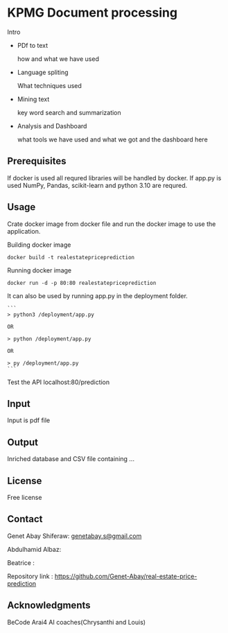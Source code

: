 # KPMG Document processing
Intro

* PDf to text

	how and what we have used

* Language spliting
    
	What techniques used
	
* Mining text

   key word search and summarization
	
* Analysis and Dashboard

   what tools we have used and what we got and the dashboard here
 

## Prerequisites
 
If docker is used all requred libraries will be handled by docker. If app.py is used NumPy, Pandas, scikit-learn and python 3.10 are requred.
 
 
## Usage
Crate docker image from docker file and run the docker image to use the application. 

Building docker image

    docker build -t realestatepriceprediction
	
Running docker image

    docker run -d -p 80:80 realestatepriceprediction
	
It can also be used by running app.py in the deployment folder.
	
	```
	> python3 /deployment/app.py 

	OR

	> python /deployment/app.py 

	OR

	> py /deployment/app.py 		
	```
      
Test the API
    localhost:80/prediction
	
	
## Input
 
Input  is pdf file 
 
## Output
  
Inriched database and CSV file containing ...
		
		
		
## License

Free license

## Contact

Genet Abay Shiferaw: genetabay.s@gmail.com

Abdulhamid Albaz:

Beatrice :

Repository link : https://github.com/Genet-Abay/real-estate-price-prediction

## Acknowledgments

BeCode Arai4 AI coaches(Chrysanthi and Louis)